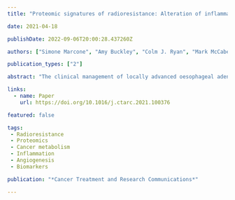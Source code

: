 ```yaml
---
title: "Proteomic signatures of radioresistance: Alteration of inflammation, angiogenesis and metabolism-related factors in radioresistant oesophageal adenocarcinoma"

date: 2021-04-18

publishDate: 2022-09-06T20:00:28.437260Z

authors: ["Simone Marcone", "Amy Buckley", "Colm J. Ryan", "Mark McCabe", "Niamh Lynam-Lennon", "David Matallanas", "OSullivan Jacintha", "Susan Kennedy"]

publication_types: ["2"]

abstract: "The clinical management of locally advanced oesophageal adenocarcinoma (OAC) involves neoadjuvant chemoradiotherapy (CRT), but as radioresistance remains a major clinical challenge, complete pathological response to CRT only occurs in 20-30% of patients. In this study we used an established isogenic cell line model of radioresistant OAC to detect proteomic signatures of radioresistance to identify novel molecular and cellular targets of radioresistance in OAC. A total of 5785 proteins were identified of which 251 were significantly modulated in OE33R cells, when compared to OE33P. Gene ontology and pathway analysis of these significantly modulated proteins demonstrated altered metabolism in radioresistant cells accompanied by an inhibition of apoptosis. In addition, inflammatory and angiogenic pathways were positively regulated in radioresistant cells compared to the radiosensitive cells. In this study, we demonstrate, for the first time, a comprehensive proteomic profile of the established isogenic cell line model of radioresistant OAC. This analysis provides insights into the molecular and cellular pathways which regulate radioresistance in OAC. Furthermore, it identifies pathway specific signatures of radioresistance that will direct studies on the development of targeted therapies and personalised approaches to radiotherapy."

links:
  - name: Paper
    url: https://doi.org/10.1016/j.ctarc.2021.100376

featured: false

tags:
 - Radioresistance
 - Proteomics
 - Cancer metabolism
 - Inflammation
 - Angiogenesis
 - Biomarkers

publication: "*Cancer Treatment and Research Communications*"

---
```


